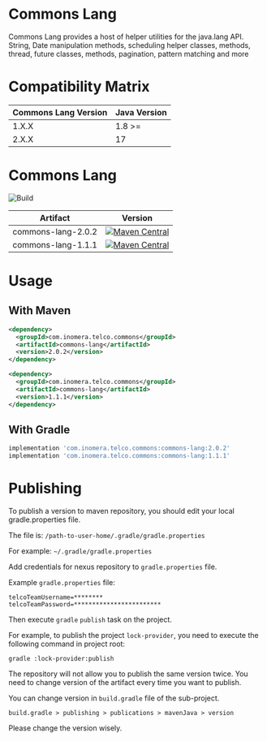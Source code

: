 # Commons Lang

Commons Lang provides a host of helper utilities for the java.lang API.
String, Date manipulation methods, scheduling helper classes, methods,
thread, future classes, methods, pagination, pattern matching and more

# Compatibility Matrix

| Commons Lang Version | Java Version |
|----------------------|------------|
| 1.X.X                | 1.8 >=     |
| 2.X.X                | 17         |


# Commons Lang

![Build](https://github.com/inomera/commons-lang/workflows/Build/badge.svg)


| Artifact                   | Version                                                                                                                                                                                                                                    |
|----------------------------|--------------------------------------------------------------------------------------------------------------------------------------------------------------------------------------------------------------------------------------------|
| commons-lang-2.0.2          | [![Maven Central](https://maven-badges.herokuapp.com/maven-central/com.inomera.telco.commons/commons-lang/badge.svg)](https://maven-badges.herokuapp.com/maven-central/com.inomera.telco.commons/commons-lang)                   |
| commons-lang-1.1.1          | [![Maven Central](https://maven-badges.herokuapp.com/maven-central/com.inomera.telco.commons/commons-lang/badge.svg)](https://maven-badges.herokuapp.com/maven-central/com.inomera.telco.commons/commons-lang)                   |

# Usage

## With Maven

```xml
<dependency>
  <groupId>com.inomera.telco.commons</groupId>
  <artifactId>commons-lang</artifactId>
  <version>2.0.2</version>
</dependency>

<dependency>
  <groupId>com.inomera.telco.commons</groupId>
  <artifactId>commons-lang</artifactId>
  <version>1.1.1</version>
</dependency>

```

## With Gradle

```groovy
implementation 'com.inomera.telco.commons:commons-lang:2.0.2'
implementation 'com.inomera.telco.commons:commons-lang:1.1.1'
```
 

# Publishing
To publish a version to maven repository, 
you should edit your local gradle.properties file.

The file is: `/path-to-user-home/.gradle/gradle.properties`

For example: `~/.gradle/gradle.properties`

Add credentials for nexus repository to `gradle.properties` file.

Example `gradle.properties` file:

```
telcoTeamUsername=********
telcoTeamPassword=************************
```

Then execute `gradle` `publish` task on the project.

For example, to publish the project `lock-provider`, 
you need to execute the following command in project root:

```
gradle :lock-provider:publish
``` 

The repository will not allow you to publish the same version twice.
You need to change version of the artifact every time you want to publish.

You can change version in `build.gradle` file of the sub-project.

```
build.gradle > publishing > publications > mavenJava > version
```

Please change the version wisely.

